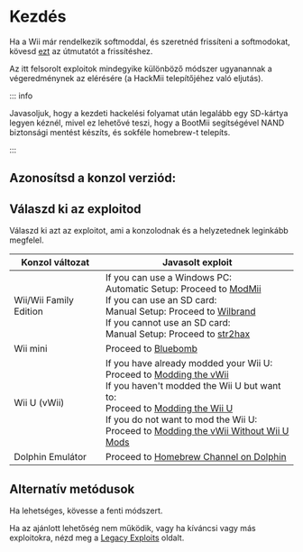 # Kezdés

Ha a Wii már rendelkezik softmoddal, és szeretnéd frissíteni a softmodokat, kövesd [ezt](hackmii) az útmutatót a frissítéshez.

Az itt felsorolt exploitok mindegyike különböző módszer ugyanannak a végeredménynek az elérésére (a HackMii telepítőjéhez való eljutás).

::: info

Javasoljuk, hogy a kezdeti hackelési folyamat után legalább egy SD-kártya legyen kéznél, mivel ez lehetővé teszi, hogy a BootMii segítségével NAND biztonsági mentést készíts, és sokféle homebrew-t telepíts.

:::

## Azonosítsd a konzol verziód:

<!--@include: @/_include/identify-console.html -->

## Válaszd ki az exploitod

Válaszd ki azt az exploitot, ami a konzolodnak és a helyzetednek leginkább megfelel.

| Konzol változat                 | Javasolt exploit                                                                                                                                                                                                                                                                                                                                                              |
| ------------------------------- | ----------------------------------------------------------------------------------------------------------------------------------------------------------------------------------------------------------------------------------------------------------------------------------------------------------------------------------------------------------------------------- |
| Wii/Wii Family Edition          | If you can use a Windows PC:<br> Automatic Setup: Proceed to [ModMii](modmii)<br> If you can use an SD card:<br> Manual Setup: Proceed to [Wilbrand](wilbrand)<br> If you cannot use an SD card:<br> Manual Setup: Proceed to [str2hax](str2hax)<br>                          |
| Wii mini                        | Proceed to [Bluebomb](bluebomb)                                                                                                                                                                                                                                                                                                                                               |
| Wii U (vWii) | If you have already modded your Wii U:<br> Proceed to [Modding the vWii](vwii-homebrew-channel)<br> If you haven't modded the Wii U but want to:<br> Proceed to [Modding the Wii U](https://wiiu.hacks.guide)<br> If you do not want to mod the Wii U:<br> Proceed to [Modding the vWii Without Wii U Mods](wiiu-nand-dumper) |
| Dolphin Emulátor                | Proceed to [Homebrew Channel on Dolphin](homebrew-dolphin)                                                                                                                                                                                                                                                                                                                    |

## Alternatív metódusok

Ha lehetséges, kövesse a fenti módszert.

Ha az ajánlott lehetőség nem működik, vagy ha kíváncsi vagy más exploitokra, nézd meg a [Legacy Exploits](legacy-exploits) oldalt.
